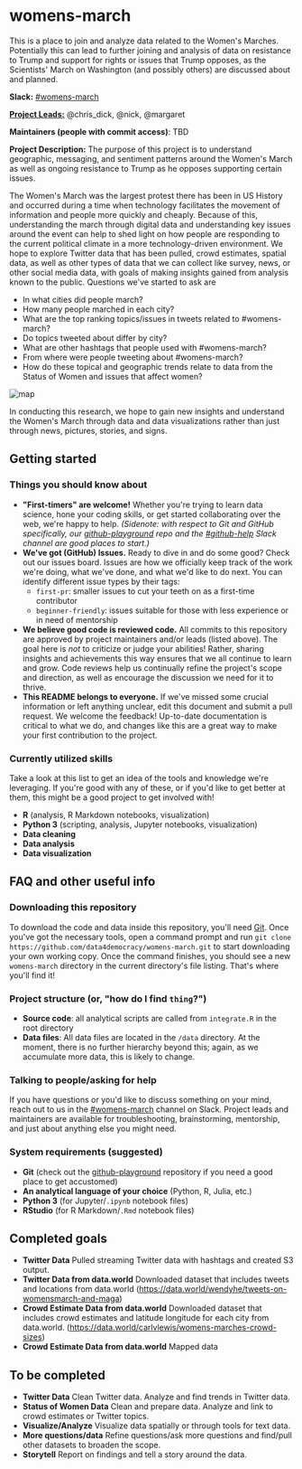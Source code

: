 # womens-march
This is a place to join and analyze data related to the Women's Marches. Potentially this can lead to further joining and analysis of data on resistance to Trump and support for rights or issues that Trump opposes, as the Scientists' March on Washington (and possibly others) are discussed about and planned.

**Slack:** [#womens-march](https://datafordemocracy.slack.com/messages/womens-march/)

[**Project Leads:**](https://github.com/Data4Democracy/read-this-first/blob/master/lead-role-description.md) @chris_dick, @nick, @margaret

**Maintainers (people with commit access)**: TBD

**Project Description:** The purpose of this project is to understand geographic, messaging, and sentiment patterns around the Women's March as well as ongoing resistance to Trump as he opposes supporting certain issues.

The Women's March was the largest protest there has been in US History and occurred during a time when technology facilitates the movement of information and people more quickly and cheaply. Because of this, understanding the march through digital data and understanding key issues around the event can help to shed light on how people are responding to the current political climate in a more technology-driven environment. We hope to explore Twitter data that has been pulled, crowd estimates, spatial data, as well as other types of data that we can collect like survey, news, or other social media data, with goals of making insights gained from analysis known to the public. Questions we've started to ask are

* In what cities did people march?
* How many people marched in each city?
* What are the top ranking topics/issues in tweets related to #womens-march?
* Do topics tweeted about differ by city?
* What are other hashtags that people used with #womens-march?
* From where were people tweeting about #womens-march?
* How do these topical and geographic trends relate to data from the Status of Women and issues that affect women?

![map](blob/master/output/WomensMarch-StateMap.svg)

In conducting this research, we hope to gain new insights and understand the Women's March through data and data visualizations rather than just through news, pictures, stories, and signs.

## Getting started

### Things you should know about
* **"First-timers" are welcome!** Whether you're trying to learn data science, hone your coding skills, or get started collaborating over the web, we're happy to help. *(Sidenote: with respect to Git and GitHub specifically, our [github-playground](https://github.com/Data4Democracy/github-playground) repo and the [#github-help](https://datafordemocracy.slack.com/messages/github-help/) Slack channel are good places to start.)*
* **We've got (GitHub) Issues.** Ready to dive in and do some good? Check out our issues board. Issues are how we officially keep track of the work we're doing, what we've done, and what we'd like to do next. You can identify different issue types by their tags:
  * `first-pr`: smaller issues to cut your teeth on as a first-time contributor
  * `beginner-friendly`: issues suitable for those with less experience or in need of mentorship
* **We believe good code is reviewed code.** All commits to this repository are approved by project maintainers and/or leads (listed above). The goal here is *not* to criticize or judge your abilities! Rather, sharing insights and achievements this way ensures that we all continue to learn and grow. Code reviews help us continually refine the project's scope and direction, as well as encourage the discussion we need for it to thrive.
* **This README belongs to everyone.** If we've missed some crucial information or left anything unclear, edit this document and submit a pull request. We welcome the feedback! Up-to-date documentation is critical to what we do, and changes like this are a great way to make your first contribution to the project.

### Currently utilized skills
Take a look at this list to get an idea of the tools and knowledge we're leveraging. If you're good with any of these, or if you'd like to get better at them, this might be a good project to get involved with!
* **R** (analysis, R Markdown notebooks, visualization)
* **Python 3** (scripting, analysis, Jupyter notebooks, visualization)
* **Data cleaning**
* **Data analysis**
* **Data visualization**


## FAQ and other useful info
### Downloading this repository
To download the code and data inside this repository, you'll need [Git](https://git-scm.com/). Once you've got the necessary tools, open a command prompt and run `git clone https://github.com/data4democracy/womens-march.git` to start downloading your own working copy. Once the command finishes, you should see a new `womens-march` directory in the current directory's file listing. That's where you'll find it!

### Project structure (or, "how do I find `thing`?")
* **Source code**: all analytical scripts are called from `integrate.R` in the root directory
* **Data files**: All data files are located in the `/data` directory. At the moment, there is no further hierarchy beyond this; again, as we accumulate more data, this is likely to change.

### Talking to people/asking for help
If you have questions or you'd like to discuss something on your mind, reach out to us in the [#womens-march](https://datafordemocracy.slack.com/messages/womens-march/) channel on Slack. Project leads and maintainers are available for troubleshooting, brainstorming, mentorship, and just about anything else you might need.

### System requirements (suggested)
* **Git** (check out the [github-playground](https://github.com/data4democracy/github-playground) repository if you need a good place to get accustomed)
* **An analytical language of your choice** (Python, R, Julia, etc.)
* **Python 3** (for Jupyter/`.ipynb` notebook files)
* **RStudio** (for R Markdown/`.Rmd` notebook files)

## Completed goals
* **Twitter Data** Pulled streaming Twitter data with hashtags and created S3 output.
* **Twitter Data from data.world** Downloaded dataset that includes tweets and locations from data.world (https://data.world/wendyhe/tweets-on-womensmarch-and-maga)
* **Crowd Estimate Data from data.world** Downloaded dataset that includes crowd estimates and latitude longitude for each city from data.world. (https://data.world/carlvlewis/womens-marches-crowd-sizes)
* **Crowd Estimate Data from data.world** Mapped data

## To be completed
* **Twitter Data** Clean Twitter data. Analyze and find trends in Twitter data.
* **Status of Women Data** Clean and prepare data. Analyze and link to crowd estimates or Twitter topics.
* **Visualize/Analyze** Visualize data spatially or through tools for text data.
* **More questions/data** Refine questions/ask more questions and find/pull other datasets to broaden the scope.
* **Storytell** Report on findings and tell a story around the data.
